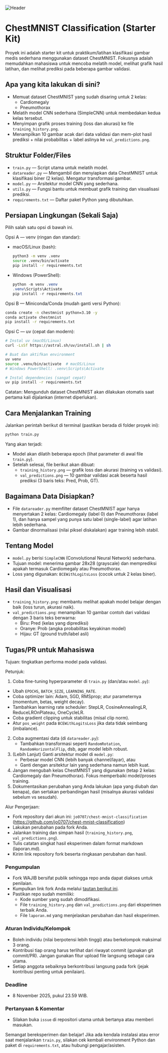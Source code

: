 ![Header](header.png)

# ChestMNIST Classification (Starter Kit)

Proyek ini adalah starter kit untuk praktikum/latihan klasifikasi gambar medis sederhana menggunakan dataset ChestMNIST. Fokusnya adalah memudahkan mahasiswa untuk mencoba melatih model, melihat grafik hasil latihan, dan melihat prediksi pada beberapa gambar validasi.

## Apa yang kita lakukan di sini?
- Memuat dataset ChestMNIST yang sudah disaring untuk 2 kelas:
  - Cardiomegaly
  - Pneumothorax
- Melatih model CNN sederhana (SimpleCNN) untuk membedakan kedua kelas tersebut.
- Menyimpan grafik proses training (loss dan akurasi) ke file `training_history.png`.
- Menampilkan 10 gambar acak dari data validasi dan mem-plot hasil prediksi + nilai probabilitas + label aslinya ke `val_predictions.png`.

## Struktur Folder/Files
- `train.py` — Script utama untuk melatih model.
- `datareader.py` — Mengambil dan menyiapkan data ChestMNIST untuk klasifikasi biner (2 kelas). Mengatur transformasi gambar.
- `model.py` — Arsitektur model CNN yang sederhana.
- `utils.py` — Fungsi bantu untuk membuat grafik training dan visualisasi prediksi.
- `requirements.txt` — Daftar paket Python yang dibutuhkan.

## Persiapan Lingkungan (Sekali Saja)
Pilih salah satu opsi di bawah ini.

Opsi A — venv (ringan dan standar):
- macOS/Linux (bash):
  ```bash
  python3 -m venv .venv
  source .venv/bin/activate
  pip install -r requirements.txt
  ```
- Windows (PowerShell):
  ```powershell
  python -m venv .venv
  .venv\Scripts\Activate
  pip install -r requirements.txt
  ```

Opsi B — Miniconda/Conda (mudah ganti versi Python):
```bash
conda create -n chestmnist python=3.10 -y
conda activate chestmnist
pip install -r requirements.txt
```

Opsi C — uv (cepat dan modern):
```bash
# Instal uv (macOS/Linux)
curl -LsSf https://astral.sh/uv/install.sh | sh

# Buat dan aktifkan environment
uv venv
source .venv/bin/activate  # macOS/Linux
# Windows PowerShell: .venv\Scripts\Activate

# Instal dependencies (sangat cepat)
uv pip install -r requirements.txt
```

Catatan: Mengunduh dataset ChestMNIST akan dilakukan otomatis saat pertama kali dijalankan (internet diperlukan).

## Cara Menjalankan Training
Jalankan perintah berikut di terminal (pastikan berada di folder proyek ini):

```bash
python train.py
```

Yang akan terjadi:
- Model akan dilatih beberapa epoch (lihat parameter di awal file `train.py`).
- Setelah selesai, file berikut akan dibuat:
  - `training_history.png` — grafik loss dan akurasi (training vs validasi).
  - `val_predictions.png` — 10 gambar validasi acak beserta hasil prediksi (3 baris teks: Pred, Prob, GT).

<!-- Bagian penjelasan parameter dihapus sesuai permintaan -->

## Bagaimana Data Disiapkan?
- File `datareader.py` memfilter dataset ChestMNIST agar hanya menyertakan 2 kelas: Cardiomegaly (label 0) dan Pneumothorax (label 1), dan hanya sampel yang punya satu label (single-label) agar latihan lebih sederhana.
- Gambar dinormalisasi (nilai piksel diskalakan) agar training lebih stabil.

## Tentang Model
- `model.py` berisi `SimpleCNN` (Convolutional Neural Network) sederhana.
- Tujuan model: menerima gambar 28x28 (grayscale) dan memprediksi apakah termasuk Cardiomegaly atau Pneumothorax.
- Loss yang digunakan: `BCEWithLogitsLoss` (cocok untuk 2 kelas biner).

## Hasil dan Visualisasi
- `training_history.png`: membantu melihat apakah model belajar dengan baik (loss turun, akurasi naik).
- `val_predictions.png`: menampilkan 10 gambar contoh dari validasi dengan 3 baris teks berwarna:
  - Biru: Pred (kelas yang diprediksi)
  - Oranye: Prob (angka probabilitas keyakinan model)
  - Hijau: GT (ground truth/label asli)

## Tugas/PR untuk Mahasiswa
Tujuan: tingkatkan performa model pada validasi.

Petunjuk:
1. Coba fine-tuning hyperparameter di `train.py` (dan/atau `model.py`):
  - Ubah `EPOCHS`, `BATCH_SIZE`, `LEARNING_RATE`.
  - Coba optimizer lain: Adam, SGD, RMSprop; atur parameternya (momentum, betas, weight decay).
  - Tambahkan learning rate scheduler: StepLR, CosineAnnealingLR, ReduceLROnPlateau, OneCycleLR.
  - Coba gradient clipping untuk stabilitas (misal clip norm).
  - Atur `pos_weight` pada `BCEWithLogitsLoss` jika data tidak seimbang (imbalance).
2. Coba augmentasi data (di `datareader.py`):
   - Tambahkan transformasi seperti `RandomRotation`, `RandomHorizontalFlip`, dsb, agar model lebih robust.
3. (Lebih Lanjut) Ganti arsitektur model di `model.py`:
   - Perbesar model CNN (lebih banyak channel/layar), atau 
   - Ganti dengan arsitektur lain yang sederhana namun lebih kuat.
4. Jangan mengubah kelas ChestMNIST yang digunakan (tetap 2 kelas: Cardiomegaly dan Pneumothorax). Fokus memperbaiki model/proses training.
5. Dokumentasikan perubahan yang Anda lakukan (apa yang diubah dan kenapa), dan sertakan perbandingan hasil (misalnya akurasi validasi sebelum vs sesudah).

Alur Pengerjaan:
- Fork repository dari akun ini: `jo0707/chest-mnist-classification` (https://github.com/jo0707/chest-mnist-classification)
- Lakukan perubahan pada fork Anda.
- Jalankan training dan simpan hasil (`training_history.png`, `val_predictions.png`).
- Tulis catatan singkat hasil eksperimen dalam format markdown (laporan.md).
- Kirim link repository fork beserta ringkasan perubahan dan hasil.

### Pengumpulan
- Fork WAJIB bersifat publik sehingga repo anda dapat diakses untuk penilaian.
- Kumpulkan link fork Anda melalui [tautan berikut ini](https://tally.so/r/mOWMdk).
- Pastikan repo sudah memiliki:
  - Kode sumber yang sudah dimodifikasi.
  - File `training_history.png` dan `val_predictions.png` dari eksperimen terbaik Anda.
  - File `laporan.md` yang menjelaskan perubahan dan hasil eksperimen.

### Aturan Individu/Kelompok
- Boleh individu (nilai berpotensi lebih tinggi) atau berkelompok maksimal 3 orang.
- Kontribusi tiap orang harus terlihat dari riwayat commit (gunakan git commit/PR). Jangan gunakan fitur upload file langsung sebagai cara utama.
- Setiap anggota sebaiknya berkontribusi langsung pada fork (jejak kontribusi penting untuk penilaian).

### Deadline
- 8 November 2025, pukul 23.59 WIB.

### Pertanyaan & Komentar
- Silakan buka `issue` di repositori utama untuk bertanya atau memberi masukan.

Semangat bereksperimen dan belajar! Jika ada kendala instalasi atau error saat menjalankan `train.py`, silakan cek kembali environment Python dan paket di `requirements.txt`, atau hubungi pengajar/asisten.
